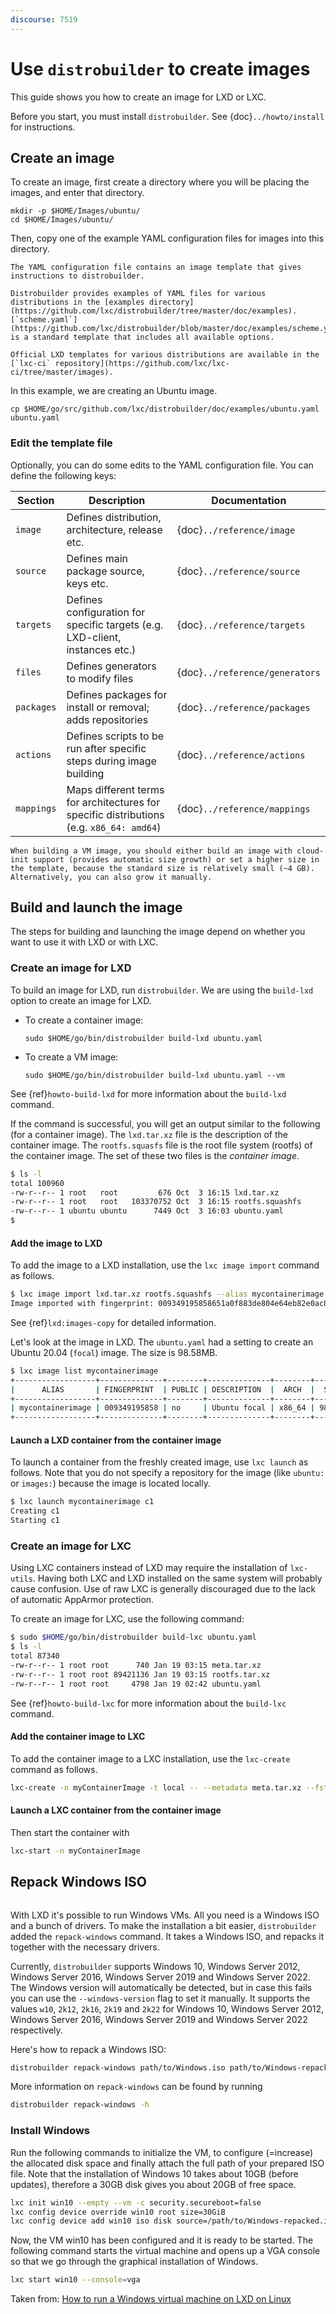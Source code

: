```yaml
---
discourse: 7519
---
```


# Use `distrobuilder` to create images

This guide shows you how to create an image for LXD or LXC.

Before you start, you must install `distrobuilder`.
See {doc}`../howto/install` for instructions.

## Create an image

To create an image, first create a directory where you will be placing the images, and enter that directory.

```
mkdir -p $HOME/Images/ubuntu/
cd $HOME/Images/ubuntu/
```

Then, copy one of the example YAML configuration files for images into this directory.

```{note}
The YAML configuration file contains an image template that gives instructions to distrobuilder.

Distrobuilder provides examples of YAML files for various distributions in the [examples directory](https://github.com/lxc/distrobuilder/tree/master/doc/examples).
[`scheme.yaml`](https://github.com/lxc/distrobuilder/blob/master/doc/examples/scheme.yaml) is a standard template that includes all available options.

Official LXD templates for various distributions are available in the [`lxc-ci` repository](https://github.com/lxc/lxc-ci/tree/master/images).
```

In this example, we are creating an Ubuntu image.

```
cp $HOME/go/src/github.com/lxc/distrobuilder/doc/examples/ubuntu.yaml ubuntu.yaml
```

### Edit the template file

Optionally, you can do some edits to the YAML configuration file.
You can define the following keys:

| Section    | Description                                                                              | Documentation                  |
|------------|------------------------------------------------------------------------------------------|--------------------------------|
| `image`    | Defines distribution, architecture, release etc.                                         | {doc}`../reference/image`      |
| `source`   | Defines main package source, keys etc.                                                   | {doc}`../reference/source`     |
| `targets`  | Defines configuration for specific targets (e.g. LXD-client, instances etc.)             | {doc}`../reference/targets`    |
| `files`    | Defines generators to modify files                                                       | {doc}`../reference/generators` |
| `packages` | Defines packages for install or removal; adds repositories                               | {doc}`../reference/packages`   |
| `actions`  | Defines scripts to be run after specific steps during image building                     | {doc}`../reference/actions`    |
| `mappings` | Maps different terms for architectures for specific distributions (e.g. `x86_64: amd64`) | {doc}`../reference/mappings`   |

```{tip}
When building a VM image, you should either build an image with cloud-init support (provides automatic size growth) or set a higher size in the template, because the standard size is relatively small (~4 GB). Alternatively, you can also grow it manually.
```

## Build and launch the image

The steps for building and launching the image depend on whether you want to use it with LXD or with LXC.

### Create an image for LXD

To build an image for LXD, run `distrobuilder`. We are using the `build-lxd` option to create an image for LXD.

- To create a container image:

  ```
  sudo $HOME/go/bin/distrobuilder build-lxd ubuntu.yaml
  ```

- To create a VM image:

  ```
  sudo $HOME/go/bin/distrobuilder build-lxd ubuntu.yaml --vm
  ```

See {ref}`howto-build-lxd` for more information about the `build-lxd` command.

If the command is successful, you will get an output similar to the following (for a container image). The `lxd.tar.xz` file is the description of the container image. The `rootfs.squasfs` file is the root file system (rootfs) of the container image. The set of these two files is the _container image_.

```bash
$ ls -l
total 100960
-rw-r--r-- 1 root   root         676 Oct  3 16:15 lxd.tar.xz
-rw-r--r-- 1 root   root   103370752 Oct  3 16:15 rootfs.squashfs
-rw-r--r-- 1 ubuntu ubuntu      7449 Oct  3 16:03 ubuntu.yaml
$
```

#### Add the image to LXD

To add the image to a LXD installation, use the `lxc image import` command as follows.

```bash
$ lxc image import lxd.tar.xz rootfs.squashfs --alias mycontainerimage
Image imported with fingerprint: 009349195858651a0f883de804e64eb82e0ac8c0bc51880
```

See {ref}`lxd:images-copy` for detailed information.

Let's look at the image in LXD. The `ubuntu.yaml` had a setting to create an Ubuntu 20.04 (`focal`) image. The size is 98.58MB.

```bash
$ lxc image list mycontainerimage
+------------------+--------------+--------+--------------+--------+---------+-----------------------------+
|      ALIAS       | FINGERPRINT  | PUBLIC | DESCRIPTION  |  ARCH  |  SIZE   |         UPLOAD DATE         |
+------------------+--------------+--------+--------------+--------+---------+-----------------------------+
| mycontainerimage | 009349195858 | no     | Ubuntu focal | x86_64 | 98.58MB | Oct 3, 2020 at 5:10pm (UTC) |
+------------------+--------------+--------+--------------+--------+---------+-----------------------------+
```

#### Launch a LXD container from the container image

To launch a container from the freshly created image, use `lxc launch` as follows. Note that you do not specify a repository for the image (like `ubuntu:` or `images:`) because the image is located locally.

```bash
$ lxc launch mycontainerimage c1
Creating c1
Starting c1
```

### Create an image for LXC

Using LXC containers instead of LXD may require the installation of `lxc-utils`.
Having both LXC and LXD installed on the same system will probably cause confusion.
Use of raw LXC is generally discouraged due to the lack of automatic AppArmor
protection.

To create an image for LXC, use the following command:

```bash
$ sudo $HOME/go/bin/distrobuilder build-lxc ubuntu.yaml
$ ls -l
total 87340
-rw-r--r-- 1 root root      740 Jan 19 03:15 meta.tar.xz
-rw-r--r-- 1 root root 89421136 Jan 19 03:15 rootfs.tar.xz
-rw-r--r-- 1 root root     4798 Jan 19 02:42 ubuntu.yaml
```

See {ref}`howto-build-lxc` for more information about the `build-lxc` command.

#### Add the container image to LXC

To add the container image to a LXC installation, use the `lxc-create` command as follows.

```bash
lxc-create -n myContainerImage -t local -- --metadata meta.tar.xz --fstree rootfs.tar.xz
```

#### Launch a LXC container from the container image

Then start the container with

```bash
lxc-start -n myContainerImage
```

## Repack Windows ISO

```{youtube} https://www.youtube.com/watch?v=3PDMGwbbk48
```

With LXD it's possible to run Windows VMs. All you need is a Windows ISO and a bunch of drivers.
To make the installation a bit easier, `distrobuilder` added the `repack-windows` command. It takes a Windows ISO, and repacks it together with the necessary drivers.

Currently, `distrobuilder` supports Windows 10, Windows Server 2012, Windows Server 2016, Windows Server 2019 and Windows Server 2022. The Windows version will automatically be detected, but in case this fails you can use the `--windows-version` flag to set it manually. It supports the values `w10`, `2k12`, `2k16`, `2k19` and `2k22` for Windows 10, Windows Server 2012, Windows Server 2016, Windows Server 2019 and Windows Server 2022 respectively.

Here's how to repack a Windows ISO:

```bash
distrobuilder repack-windows path/to/Windows.iso path/to/Windows-repacked.iso
```

More information on `repack-windows` can be found by running

```bash
distrobuilder repack-windows -h
```

### Install Windows

Run the following commands to initialize the VM, to configure (=increase) the allocated disk space and finally attach the full path of your prepared ISO file. Note that the installation of Windows 10 takes about 10GB (before updates), therefore a 30GB disk gives you about 20GB of free space.

```bash
lxc init win10 --empty --vm -c security.secureboot=false
lxc config device override win10 root size=30GiB
lxc config device add win10 iso disk source=/path/to/Windows-repacked.iso boot.priority=10
```

Now, the VM win10 has been configured and it is ready to be started. The following command starts the virtual machine and opens up a VGA console so that we go through the graphical installation of Windows.

```bash
lxc start win10 --console=vga
```

Taken from: [How to run a Windows virtual machine on LXD on Linux](https://blog.simos.info/how-to-run-a-windows-virtual-machine-on-lxd-on-linux/)
